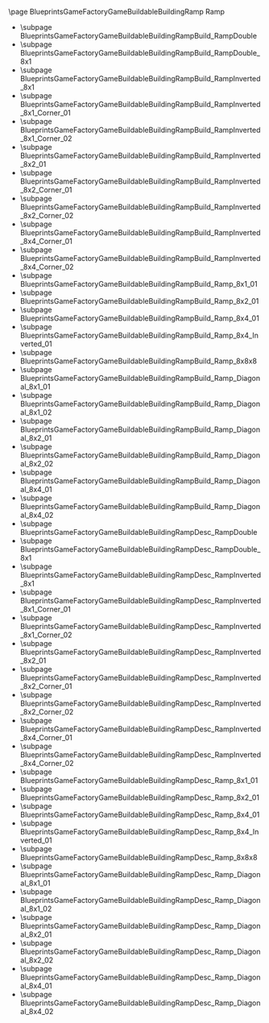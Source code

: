 \page BlueprintsGameFactoryGameBuildableBuildingRamp Ramp
- \subpage BlueprintsGameFactoryGameBuildableBuildingRampBuild_RampDouble
- \subpage BlueprintsGameFactoryGameBuildableBuildingRampBuild_RampDouble_8x1
- \subpage BlueprintsGameFactoryGameBuildableBuildingRampBuild_RampInverted_8x1
- \subpage BlueprintsGameFactoryGameBuildableBuildingRampBuild_RampInverted_8x1_Corner_01
- \subpage BlueprintsGameFactoryGameBuildableBuildingRampBuild_RampInverted_8x1_Corner_02
- \subpage BlueprintsGameFactoryGameBuildableBuildingRampBuild_RampInverted_8x2_01
- \subpage BlueprintsGameFactoryGameBuildableBuildingRampBuild_RampInverted_8x2_Corner_01
- \subpage BlueprintsGameFactoryGameBuildableBuildingRampBuild_RampInverted_8x2_Corner_02
- \subpage BlueprintsGameFactoryGameBuildableBuildingRampBuild_RampInverted_8x4_Corner_01
- \subpage BlueprintsGameFactoryGameBuildableBuildingRampBuild_RampInverted_8x4_Corner_02
- \subpage BlueprintsGameFactoryGameBuildableBuildingRampBuild_Ramp_8x1_01
- \subpage BlueprintsGameFactoryGameBuildableBuildingRampBuild_Ramp_8x2_01
- \subpage BlueprintsGameFactoryGameBuildableBuildingRampBuild_Ramp_8x4_01
- \subpage BlueprintsGameFactoryGameBuildableBuildingRampBuild_Ramp_8x4_Inverted_01
- \subpage BlueprintsGameFactoryGameBuildableBuildingRampBuild_Ramp_8x8x8
- \subpage BlueprintsGameFactoryGameBuildableBuildingRampBuild_Ramp_Diagonal_8x1_01
- \subpage BlueprintsGameFactoryGameBuildableBuildingRampBuild_Ramp_Diagonal_8x1_02
- \subpage BlueprintsGameFactoryGameBuildableBuildingRampBuild_Ramp_Diagonal_8x2_01
- \subpage BlueprintsGameFactoryGameBuildableBuildingRampBuild_Ramp_Diagonal_8x2_02
- \subpage BlueprintsGameFactoryGameBuildableBuildingRampBuild_Ramp_Diagonal_8x4_01
- \subpage BlueprintsGameFactoryGameBuildableBuildingRampBuild_Ramp_Diagonal_8x4_02
- \subpage BlueprintsGameFactoryGameBuildableBuildingRampDesc_RampDouble
- \subpage BlueprintsGameFactoryGameBuildableBuildingRampDesc_RampDouble_8x1
- \subpage BlueprintsGameFactoryGameBuildableBuildingRampDesc_RampInverted_8x1
- \subpage BlueprintsGameFactoryGameBuildableBuildingRampDesc_RampInverted_8x1_Corner_01
- \subpage BlueprintsGameFactoryGameBuildableBuildingRampDesc_RampInverted_8x1_Corner_02
- \subpage BlueprintsGameFactoryGameBuildableBuildingRampDesc_RampInverted_8x2_01
- \subpage BlueprintsGameFactoryGameBuildableBuildingRampDesc_RampInverted_8x2_Corner_01
- \subpage BlueprintsGameFactoryGameBuildableBuildingRampDesc_RampInverted_8x2_Corner_02
- \subpage BlueprintsGameFactoryGameBuildableBuildingRampDesc_RampInverted_8x4_Corner_01
- \subpage BlueprintsGameFactoryGameBuildableBuildingRampDesc_RampInverted_8x4_Corner_02
- \subpage BlueprintsGameFactoryGameBuildableBuildingRampDesc_Ramp_8x1_01
- \subpage BlueprintsGameFactoryGameBuildableBuildingRampDesc_Ramp_8x2_01
- \subpage BlueprintsGameFactoryGameBuildableBuildingRampDesc_Ramp_8x4_01
- \subpage BlueprintsGameFactoryGameBuildableBuildingRampDesc_Ramp_8x4_Inverted_01
- \subpage BlueprintsGameFactoryGameBuildableBuildingRampDesc_Ramp_8x8x8
- \subpage BlueprintsGameFactoryGameBuildableBuildingRampDesc_Ramp_Diagonal_8x1_01
- \subpage BlueprintsGameFactoryGameBuildableBuildingRampDesc_Ramp_Diagonal_8x1_02
- \subpage BlueprintsGameFactoryGameBuildableBuildingRampDesc_Ramp_Diagonal_8x2_01
- \subpage BlueprintsGameFactoryGameBuildableBuildingRampDesc_Ramp_Diagonal_8x2_02
- \subpage BlueprintsGameFactoryGameBuildableBuildingRampDesc_Ramp_Diagonal_8x4_01
- \subpage BlueprintsGameFactoryGameBuildableBuildingRampDesc_Ramp_Diagonal_8x4_02
